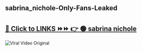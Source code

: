 
 ## sabrina_nichole-Only-Fans-Leaked

# <h2><a href="https://clipsfans.com/sabrina_nichole&ref=git">🔗 Click to LINKS ⏩⏩ 👉 🟢 sabrina nichole </a></h2>

<a href="https://clipsfans.com/sabrina_nichole&ref=git" rel="nofollow" data-target="animated-image.originalLink"><img src="https://i.ibb.co.com/xMMVF88/686577567.gif" alt="Viral Video Original" style="max-width: 100%; display: inline-block;" data-target="animated-image.originalImage"></a>
